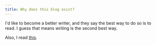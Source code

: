```yaml
---
title: Why does this blog exist?
---
```


I'd like to become a better writer, and they say the best way to do so is to read. I guess that means writing is the second best way.

Also, I read [this][1].

[1]: https://blog.codinghorror.com/how-to-achieve-ultimate-blog-success-in-one-easy-step/